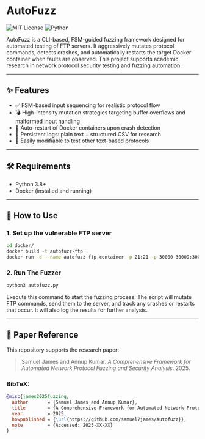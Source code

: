 # AutoFuzz

![MIT License](https://img.shields.io/badge/license-MIT-blue.svg)
![Python](https://img.shields.io/badge/python-3.8+-blue.svg)

AutoFuzz is a CLI-based, FSM-guided fuzzing framework designed for automated testing of FTP servers. It aggressively mutates protocol commands, detects crashes, and automatically restarts the target Docker container when faults are observed. This project supports academic research in network protocol security testing and fuzzing automation.

---

## ✨ Features

- ✅ FSM-based input sequencing for realistic protocol flow
- 💣 High-intensity mutation strategies targeting buffer overflows and malformed input handling
- 🔄 Auto-restart of Docker containers upon crash detection
- 📝 Persistent logs: plain text + structured CSV for research
- 🧪 Easily modifiable to test other text-based protocols

---

## 🛠️ Requirements

- Python 3.8+
- Docker (installed and running)

---

## 🚀 How to Use

### 1. Set up the vulnerable FTP server

```bash
cd docker/
docker build -t autofuzz-ftp .
docker run -d --name autofuzz-ftp-container -p 21:21 -p 30000-30009:30000-30009 autofuzz-ftp
```

### 2. Run The Fuzzer

```bash
python3 autofuzz.py
```
Execute this command to start the fuzzing process. The script will mutate FTP commands, send them to the server, and track any crashes or restarts that occur. It will also log the results for further analysis.

---

## 📄 Paper Reference

This repository supports the research paper:

> Samuel James and Annup Kumar. *A Comprehensive Framework for Automated Network Protocol Fuzzing and Security Analysis*. 2025.

### BibTeX:

```bibtex
@misc{james2025fuzzing,
  author       = {Samuel James and Annup Kumar},
  title        = {A Comprehensive Framework for Automated Network Protocol Fuzzing and Security Analysis},
  year         = 2025,
  howpublished = {\url{https://github.com/samuel7james/Autofuzz}},
  note         = {Accessed: 2025-XX-XX}
}